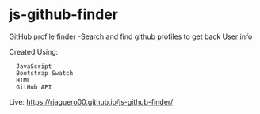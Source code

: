 # js-github-finder


GitHub profile finder
-Search and find github profiles to get back User info

Created Using:

      JavaScript
      Bootstrap Swatch
      HTML
      GitHub API
    
Live: https://rjaguero00.github.io/js-github-finder/
